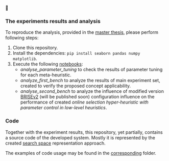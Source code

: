 :wave:

### The experiments results and analysis
To reproduce the analysis, provided in the [master thesis](https://github.com/YevheniiSemendiak/tud_master_text/blob/gh-pages/semendiak_thesis.pdf), please perform following steps:
1. Clone this repository.
2. Install the dependencies: `pip install seaborn pandas numpy matplotlib`.
3. Execute the following [notebooks](https://jupyter.org/):
    - *analyse_parameter_tuning* to check the results of parameter tuning for each meta-heuristic.
    - *analyze_first_bench* to analyze the results of main experiment set, created to verify the proposed concept applicability.
    - *analyse_second_bench* to analyze the influence of modified version [BRISEv2](https://github.com/dpukhkaiev/BRISE2) (will be published soon) configuration influence on the performance of created *online selection hyper-heuristic with parameter control in low-level heuristics*. 

### Code
Together with the experiment results, this repository, yet partially, contains a source code of the developed system.
Mostly it is represented by the created [search space](./core_entities/search_space.py) representation approach.

The examples of code usage may be found in the [corresponding](./examples) folder.
